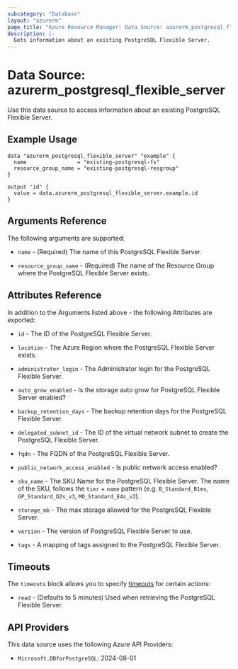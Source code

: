 ```yaml
---
subcategory: "Database"
layout: "azurerm"
page_title: "Azure Resource Manager: Data Source: azurerm_postgresql_flexible_server"
description: |-
  Gets information about an existing PostgreSQL Flexible Server.
---
```


# Data Source: azurerm_postgresql_flexible_server

Use this data source to access information about an existing PostgreSQL Flexible Server.

## Example Usage

```hcl
data "azurerm_postgresql_flexible_server" "example" {
  name                = "existing-postgresql-fs"
  resource_group_name = "existing-postgresql-resgroup"
}

output "id" {
  value = data.azurerm_postgresql_flexible_server.example.id
}
```

## Arguments Reference

The following arguments are supported:

* `name` - (Required) The name of this PostgreSQL Flexible Server.

* `resource_group_name` - (Required) The name of the Resource Group where the PostgreSQL Flexible Server exists.

## Attributes Reference

In addition to the Arguments listed above - the following Attributes are exported:

* `id` - The ID of the PostgreSQL Flexible Server.

* `location` - The Azure Region where the PostgreSQL Flexible Server exists.

* `administrator_login` - The Administrator login for the PostgreSQL Flexible Server.

* `auto_grow_enabled` - Is the storage auto grow for PostgreSQL Flexible Server enabled?

* `backup_retention_days` -  The backup retention days for the PostgreSQL Flexible Server.

* `delegated_subnet_id` - The ID of the virtual network subnet to create the PostgreSQL Flexible Server.

* `fqdn` - The FQDN of the PostgreSQL Flexible Server.

* `public_network_access_enabled` - Is public network access enabled?

* `sku_name` - The SKU Name for the PostgreSQL Flexible Server. The name of the SKU, follows the `tier` + `name` pattern (e.g. `B_Standard_B1ms`, `GP_Standard_D2s_v3`, `MO_Standard_E4s_v3`).

* `storage_mb` - The max storage allowed for the PostgreSQL Flexible Server.

* `version` - The version of PostgreSQL Flexible Server to use.

* `tags` - A mapping of tags assigned to the PostgreSQL Flexible Server.

## Timeouts

The `timeouts` block allows you to specify [timeouts](https://www.terraform.io/language/resources/syntax#operation-timeouts) for certain actions:

* `read` - (Defaults to 5 minutes) Used when retrieving the PostgreSQL Flexible Server.

## API Providers
<!-- This section is generated, changes will be overwritten -->
This data source uses the following Azure API Providers:

* `Microsoft.DBforPostgreSQL`: 2024-08-01
